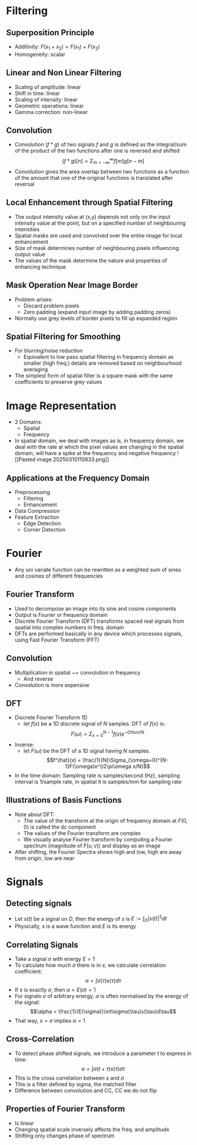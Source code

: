 # Filtering
## Superposition Principle
- Additivity: $F(x_{1}+x_{2})=F(x_{1})+F(x_{2})$
- Homogeneity: scalar
## Linear and Non Linear Filtering
- Scaling of amplitude: linear
- Shift in time: linear
- Scaling of intensity: linear
- Geometric operations: linear
- Gamma correction: non-linear
## Convolution
- Convolution $(f*g)$ of two signals $f$ and $g$ is defined as the integral/sum of the product of the two functions after one is reversed and shifted
$$(f*g) [n] = \Sigma_{m=-\infty}^{\infty}f[m]g[n-m]$$
- Convolution gives the area overlap between two functions as a function of the amount that one of the original functions is translated after reversal

## Local Enhancement through Spatial Filtering
- The output intensity value at (x,y) depends not only on the input intensity value at the point, but on a specified number of neighbouring intensities
- Spatial masks are used and convolved over the entire image for local enhancement
- Size of mask determines number of neighbouring pixels influencing output value
- The values of the mask determine the nature and properties of enhancing technique

## Mask Operation Near Image Border
- Problem arises:
	- Discard problem pixels
	- Zero padding (expand input image by adding padding zeros)
- Normally use grey levels of border pixels to fill up expanded region

## Spatial Filtering for Smoothing
- For blurring/noise reduction
	- Equivalent to low pass spatial filtering in frequency domain as smaller (high freq.) details are removed based on neighbourhood averaging
- The simplest form of spatial filter is a square mask with the same coefficients to preserve grey values

# Image Representation
- 2 Domains:
	- Spatial
	- Frequency
- In spatial domain, we deal with images as is, in frequency domain, we deal with the rate at which the pixel values are changing in the spatial domain, will have a spike at the frequency and negative frequency
![[Pasted image 20250310110833.png]]

## Applications at the Frequency Domain
- Preprocessing
	- Filtering
	- Enhancement
- Data Compression
- Feature Extraction
	- Edge Detection
	- Corner Detection

# Fourier
- Any uni variate function can be rewritten as a weighted sum of sines and cosines of different frequencies
## Fourier Transform
- Used to decompose an image into its sine and cosine components
- Output is Fourier or frequency domain
- Discrete Fourier Transform (DFT) transforms spaced real signals from spatial into complex numbers in freq. domain
- DFTs are performed basically in any device which processes signals, using Fast Fourier Transform (FFT)
## Convolution
- Multiplication in spatial ~= convolution in frequency
	- And reverse
- Convolution is more expensive
## DFT
- Discrete Fourier Transform 1D
	- let $f(x)$ be a 1D discrete signal of $N$ samples. DFT of $f(x)$ is:
	$$F(\omega) = \Sigma_{x=0}^{N-1}f(x)e^{-i2\pi\omega x/N}$$
- Inverse:
	- let $F(\omega)$ be the DFT of a 1D signal having $N$ samples.
	$$f^{hat}(x) = \frac{1}{N}\Sigma_{\omega=0}^{N-1}F(\omega)e^{i2\pi\omega x/N}$$
- In the time domain: Sampling rate is samples/second (Hz), sampling interval is 1/sample rate, in spatial it is samples/mm for sampling rate
## Illustrations of Basis Functions
- Note about DFT:
	- The value of the transform at the origin of frequency domain at $F(0,0)$ is called the dc component
	- The values of the Fourier transform are complex
	- We visually analyse Fourier transform by computing a Fourier spectrum (magnitude of $F(u,v)$) and display as an image
- After shifting, the Fourier Spectra shows high and low, high are away from origin, low are near

# Signals
## Detecting signals
- Let $s(t)$ be a signal on $D$, then the energy of $s$ is $E:=\int_{D}|s(t)|^{2}dt$
- Physically, $s$ is a wave function and $E$ is its energy
## Correlating Signals
- Take a signal $\sigma$ with energy $E=1$
- To calculate how much $\sigma$ there is in $s$, we calculate correlation coefficient:
$$\alpha = \int\sigma(\tau)s(\tau)d\tau$$
- If $s$ is exactly $\sigma$, then $\alpha=E(\sigma)=1$
- For signals $\sigma$ of arbitrary energy, $\alpha$ is often normalised by the energy of the signal:
$$\alpha = \frac{1}{E(\sigma)}\int\sigma(\tau)s(\tau)d\tau$$
- That way, $s=\sigma$ implies $\alpha = 1$
## Cross-Correlation
- To detect phase shifted signals, we introduce a parameter $t$ to express in time:
$$\alpha = \int\sigma(t+\tau)s(\tau)d\tau$$
- This is the cross correlation between $s$ and $\sigma$
- This is a filter defined by sigma, the matched filter
- Difference between convolution and CC, CC we do not flip
## Properties of Fourier Transform
- Is linear
- Changing spatial scale inversely affects the freq. and amplitude
- Shifting only changes phase of spectrum

